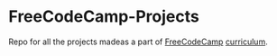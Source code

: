 # FreeCodeCamp-Projects

Repo for all the projects madeas a part of [FreeCodeCamp](https://freecodecamp.org) [curriculum](https://learn.freecodecamp.org/).
